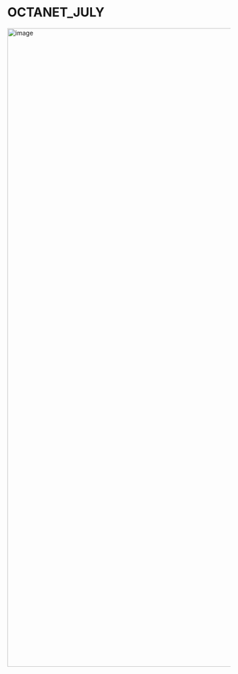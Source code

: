 # OCTANET_JULY
<img width="1440" alt="image" src="https://github.com/heeyshubham/OCTANET_JULY/assets/55744455/940fd8a4-9a07-466b-8a52-b25adc41ac4c">
